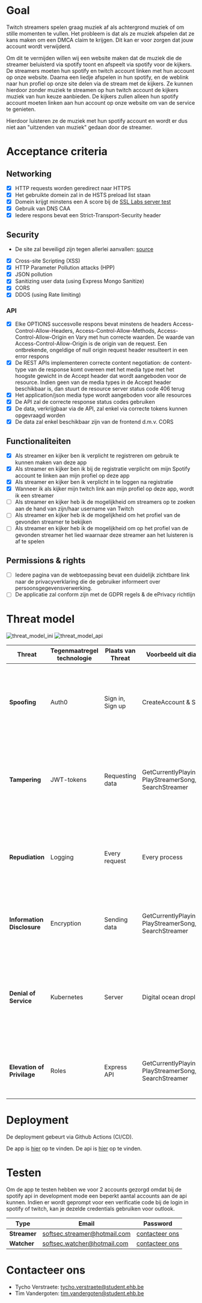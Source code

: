 # Goal

Twitch streamers spelen graag muziek af als achtergrond muziek of om stille momenten te vullen. Het probleem is dat als ze muziek afspelen dat ze kans maken om een DMCA claim te krijgen. Dit kan er voor zorgen dat jouw account wordt verwijderd.

Om dit te vermijden willen wij een website maken dat de muziek die de streamer beluisterd via spotify toont en afspeelt via spotify voor de kijkers. De streamers moeten hun spotify en twitch account linken met hun account op onze website. Daarna een liedje afspelen in hun spotify, en de weblink naar hun profiel op onze site delen via de stream met de kijkers. Ze kunnen hierdoor zonder muziek te streamen op hun twitch account de kijkers muziek van hun keuze aanbieden. De kijkers zullen alleen hun spotify account moeten linken aan hun account op onze website om van de service te genieten.

Hierdoor luisteren ze de muziek met hun spotify account en wordt er dus niet aan "uitzenden van muziek" gedaan door de streamer.

# Acceptance criteria

## Networking

- [x] HTTP requests worden geredirect naar HTTPS
- [x] Het gebruikte domein zal in de HSTS preload list staan
- [x] Domein krijgt minstens een A score bij de [SSL Labs server test](https://www.ssllabs.com/ssltest)
- [x] Gebruik van DNS CAA
- [x] Iedere respons bevat een Strict-Transport-Security header

## Security

- De site zal beveiligd zijn tegen allerlei aanvallen: [source](https://deepurai.medium.com/secure-your-nodejs-applications-d13ef96a3cac)
- [x] Cross-site Scripting (XSS)
- [x] HTTP Parameter Pollution attacks (HPP)
- [x] JSON pollution
- [x] Sanitizing user data (using Express Mongo Sanitize)
- [x] CORS
- [x] DDOS (using Rate limiting)

### API

- [x] Elke OPTIONS succesvolle respons bevat minstens de headers Access-Control-Allow-Headers, Access-Control-Allow-Methods, Access-Control-Allow-Origin en Vary met hun correcte waarden. De waarde van Access-Control-Allow-Origin is de origin van de request. Een ontbrekende, ongeldige of null origin request header resulteert in een error respons
- [x] De REST APIs implementeren correcte content negotiation: de content-type van de response komt overeen met het media type met het hoogste gewicht in de Accept header dat wordt aangeboden voor de resource. Indien geen van de media types in de Accept header beschikbaar is, dan stuurt de resource server status code 406 terug
- [x] Het application/json media type wordt aangeboden voor alle resources
- [x] De API zal de correcte response status codes gebruiken
- [x] De data, verkrijgbaar via de API, zal enkel via correcte tokens kunnen opgevraagd worden
- [x] De data zal enkel beschikbaar zijn van de frontend d.m.v. CORS

## Functionaliteiten

- [x] Als streamer en kijker ben ik verplicht te registreren om gebruik te kunnen maken van deze app
- [x] Als streamer en kijker ben ik bij de registratie verplicht om mijn Spotify account te linken aan mijn profiel op deze app
- [x] Als streamer en kijker ben ik verplicht in te loggen na registratie
- [x] Wanneer ik als kijker mijn twitch link aan mijn profiel op deze app, wordt ik een streamer
- [ ] Als streamer en kijker heb ik de mogelijkheid om streamers op te zoeken aan de hand van zijn/haar username van Twitch
- [ ] Als streamer en kijker heb ik de mogelijkheid om het profiel van de gevonden streamer te bekijken
- [ ] Als streamer en kijker heb ik de mogelijkheid om op het profiel van de gevonden streamer het lied waarnaar deze streamer aan het luisteren is af te spelen

## Permissions & rights

- [ ] Iedere pagina van de webtoepassing bevat een duidelijk zichtbare link naar de privacyverklaring die de gebruiker informeert over persoonsgegevensverwerking.
- [ ] De applicatie zal conform zijn met de GDPR regels & de ePrivacy richtlijn

# Threat model

![threat_model_ini](https://github.com/EHB-TI/web-app-guns-for-hire/blob/main/images/threat_model_ini.jpg)
![threat_model_api](https://github.com/EHB-TI/web-app-guns-for-hire/blob/main/images/threat_model_api.jpg)

| Threat                     | Tegenmaatregel technologie | Plaats van Threat | Voorbeeld uit diagram                                     | Uitleg                                                                                                                                                             |
| -------------------------- | -------------------------- | ----------------- | --------------------------------------------------------- | ------------------------------------------------------------------------------------------------------------------------------------------------------------------ |
| **Spoofing**               | Auth0                      | Sign in, Sign up  | CreateAccount & Sign in                                   | We gebruiken Auth0 om de authenticatie af te handelen. Bij deze flow wordt er een token terug gestuurd naar de api waardoor we zeker zijn van de juiste user.      |
| **Tampering**              | JWT-tokens                 | Requesting data   | GetCurrentlyPlayingSong, PlayStreamerSong, SearchStreamer | We gebruiken JWT-tokens om er zeker van te zijn dat de user de correcte data kan opvragen. En dat deze tijdens het request niet aangepast kan worden.              |
| **Repudiation**            | Logging                    | Every request     | Every process                                             | We gebruiken logging om vast te leggen wie welke actie gedaan heeft om de fout te kunnen traceren naar de corresponderende user. (eventueel LogRocket)             |
| **Information Disclosure** | Encryption                 | Sending data      | GetCurrentlyPlayingSong, PlayStreamerSong, SearchStreamer | We gebruiken encryption om er zeker van te zijn dat enkel de opvrager de data kan lezen met zijn key                                                               |
| **Denial of Service**      | Kubernetes                 | Server            | Digital ocean droplet                                     | We gebruiken kubernetes om load balancing te gaan toepassen op de verschillende containers zodat er steeds meerdere instanties zijn en minder kans is op downtime. |
| **Elevation of Privilage** | Roles                      | Express API       | GetCurrentlyPlayingSong, PlayStreamerSong, SearchStreamer | We maken gebruik van rollen om er zeker van te zijn dat een user enkel data kan beheren die voor zijn rol bestemd is.                                              |

# Deployment

De deployment gebeurt via Github Actions (CI/CD).

De app is [hier](https://twitch-radio.xyz) op te vinden.
De api is [hier](https://api.twitch-radio.xyz) op te vinden.

# Testen

Om de app te testen hebben we voor 2 accounts gezorgd omdat bij de spotify api in development mode een beperkt aantal accounts aan de api kunnen.
Indien er wordt geprompt voor een verificatie code bij de login in spotify of twitch, kan je dezelde credentials gebruiken voor outlook.

| Type         | Email                        | Password                          |
| ------------ | ---------------------------- | --------------------------------- |
| **Streamer** | softsec.streamer@hotmail.com | [contacteer ons](#contacteer-ons) |
| **Watcher**  | softsec.watcher@hotmail.com  | [contacteer ons](#contacteer-ons) |

# Contacteer ons

- Tycho Verstraete: tycho.verstraete@student.ehb.be
- Tim Vandergoten: tim.vandergoten@student.ehb.be
